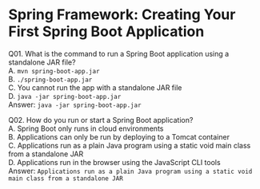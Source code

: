 Spring Framework: Creating Your First Spring Boot Application  
=============================================================  

Q01. What is the command to run a Spring Boot application using a standalone JAR file?  
A. `mvn spring-boot-app.jar`  
B. `./spring-boot-app.jar`  
C. You cannot run the app with a standalone JAR file  
D. `java -jar spring-boot-app.jar`  
Answer: `java -jar spring-boot-app.jar`  

Q02. How do you run or start a Spring Boot application?  
A. Spring Boot only runs in cloud environments  
B. Applications can only be run by deploying to a Tomcat container  
C. Applications run as a plain Java program using a static void main class from a standalone JAR  
D. Applications run in the browser using the JavaScript CLI tools  
Answer: `Applications run as a plain Java program using a static void main class from a standalone JAR`  